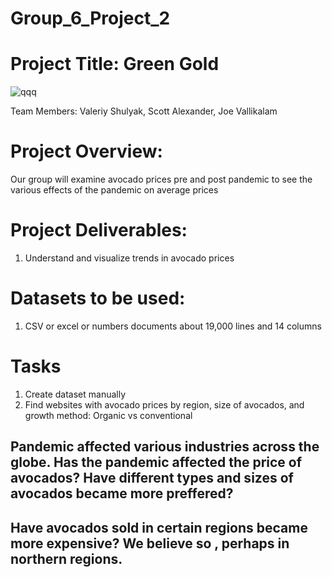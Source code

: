 # Group_6_Project_2
# Project Title: Green Gold



![qqq](https://github.com/vdshulyak/Group_6_Project_2/blob/main/Avocados.PNG)



Team Members: Valeriy Shulyak, Scott Alexander, Joe Vallikalam

# Project Overview:

Our group will examine avocado prices pre and post pandemic to see the various effects of the pandemic on average prices

# Project Deliverables:
1) Understand and visualize trends in avocado prices


# Datasets to be used:
1) CSV or excel or numbers documents about 19,000 lines and 14 columns


# Tasks
1) Create dataset manually
2) Find websites with avocado prices by region, size of avocados, and growth method: Organic vs conventional



## Pandemic affected various industries across the globe. Has the pandemic affected the price of avocados? Have different types and sizes of avocados became more preffered?
## Have avocados sold in certain regions became more expensive? We believe so , perhaps in northern regions.
